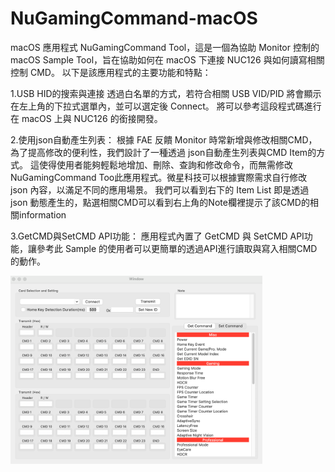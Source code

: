 # NuGamingCommand-macOS
 
macOS 應用程式 NuGamingCommand Tool，這是一個為協助 Monitor 控制的 macOS Sample Tool，旨在協助如何在 macOS 下連接 NUC126 與如何讀寫相關控制 CMD。
以下是該應用程式的主要功能和特點：

1.USB HID的搜索與連接
透過白名單的方式，若符合相關 USB VID/PID 將會顯示在左上角的下拉式選單內，並可以選定後 Connect。
將可以參考這段程式碼進行在 macOS 上與 NUC126 的銜接開發。

2.使用json自動產生列表：
根據 FAE 反饋 Monitor 時常新增與修改相關CMD，為了提高修改的便利性，我們設計了一種透過 json自動產生列表與CMD Item的方式。
這使得使用者能夠輕鬆地增加、刪除、查詢和修改命令，而無需修改NuGamingCommand Too此應用程式。微星科技可以根據實際需求自行修改  json 內容，以滿足不同的應用場景。
我們可以看到右下的 Item List 即是透過 json 動態產生的，點選相關CMD可以看到右上角的Note欄裡提示了該CMD的相關information

3.GetCMD與SetCMD API功能：
應用程式內置了 GetCMD 與 SetCMD API功能，讓參考此 Sample 的使用者可以更簡單的透過API進行讀取與寫入相關CMD的動作。

<p float="left">
<img src="https://github.com/OpenNuvoton/NuGamingCommand-macOS/blob/main/image.png" alt="Cover" width="80%"/>
</p>
